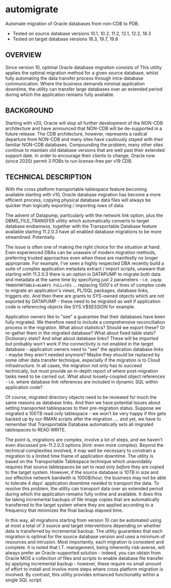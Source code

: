# automigrate
Automate migration of Oracle databases from non-CDB to PDB.
- Tested on source database versions 10.1, 10.2, 11.2, 12.1, 12.2, 18.3
- Tested on target database versions 18.3, 19.7, 19.8 

OVERVIEW
--------
Since version 10, optimal Oracle database migration consists of 
This utility applies the optimal migration method for a given source database, whilst fully automating the data transfer process through intra-database communication. Where the business demands minimal application downtime, the utility can transfer large databases over an extended period during which the application remains fully available.

BACKGROUND
----------
Starting with v20, Oracle will stop all further development of the NON-CDB architecture and have announced that NON-CDB will be de-supported in a future release. The CDB architecture, however, represents a radical departure from NON-CDB and many sites have cautiously stayed with their familiar NON-CDB databases. Compounding the problem, many other sites continue to maintain old database versions that are well past their extended support date. In order to encourage their clients to change, Oracle now (since 2020) permit 3 PDBs to run license-free per v19 CDB.

TECHNICAL DESCRIPTION
---------------------
With the cross platform transportable tablespace feature becoming available starting with v10, Oracle database migration has become a more efficient process; copying physical database data files will always be quicker than logically exporting / importing rows of data.

The advent of Datapump, particularly with the network link option, plus the DBMS_FILE_TRANSFER utility which automatically converts to target database endianness, together with the Transportable Database feature available starting 11.2.0.3 have all enabled database migrations to be more streamlined. Potentially.

The issue is often one of making the right choice for the situation at hand. Even experienced DBAs can be unaware of modern migration methods, preferring trusted approaches even when these are manifestly no longer appropriate. For example, I've seen a highly respected DBA recently build a suite of complex application metadata extract / import scripts, unaware that starting with 11.2.0.3 there is an option in DATAPUMP to migrate both data and metadata at the same time by specifying just 2 parameters - i.e. `impdp TRANSPORTABLE=ALWAYS FULL=YES` ... replacing 1000's of lines of complex code to migrate an application's views, PL/SQL packages, database links, triggers etc. And then there are grants to SYS-owned objects which are not exported by DATAPUMP - these need to be migrated as well if application code is referencing objects like SYS.V$SESSION for example.

Application owners like to "see" a guarantee that their databases have been fully migrated. We therefore need to include a comprehensive reconciliation process in the migration. What about statistics? Should we export these? Or re-gather them in the migrated database? What about fixed table stats? Dictionary stats? And what about database links? These will be imported but probably won't work if the connectivity is not enabled in the target database - application owners need to "see" the application database links - maybe they aren't needed anymore? Maybe they should be replaced by some other data transfer technique, especially if the migration is to Cloud infrastructure. In all cases, the migration not only has to succeed technically, but must provide an in-depth report of where post-migration tasks need to be carried out. What about loosely-coupled object references - i.e. where database link references are included in dynamic SQL within application code? 

Of course, migrated directory objects need to be reviewed for much the same reasons as database links. And then we have potential issues about setting transported tablespaces to their pre-migration status. Suppose we migrated a 100TB read only tablespace - we won't be very happy if this gets backed up by our RMAN scripts after the migration .... and yet, we have to remember that Transportable Database automatically sets all migrated tablespaces to READ WRITE.

The point is, migrations are complex, involve a lot of steps, and we haven't even discussed pre-11.2.0.3 options (hint: even more complex). Beyond the technical complexities involved, it may well be necessary to constrain a migration to a limited time frame of application downtime. The utility is based on the Transportable Tablespace technique which unavoidably requires that source tablespaces be set to read only *before* they are copied to the target system. However, if the source database is 10TB in size and our effective network bandwith is 100GB/hour, the business may not be able to tolerate 4 days' application downtime needed to transport the data. To resolve this problem, the utility can transport data over an extended period during which the application remains fully online and available. It does this be taking incremental backups of file image copies that are automatically transferred to the target system where they are applied according to a frequency that minimizes the final backup elapsed time.

In this way, all migrations starting from version 10 can be automated using at most a total of 3 source and target interventions depending on whether data is transferred by incremental backup. The utility guarantees that each migration is optimal for the source database version and uses a minimum of resources and intrusion. Most importantly, each migration is consistent and complete. It is noted that I.T. management, being inherently risk-averse, will always prefer an Oracle-supported solution - indeed, you can obtain from Oracle MOS a collection of files and scripts to enable database file transfer by applying incremental backup - however, these require no small amount of effort to install and involve more steps where cross platform migration is involved. By contrast, this utility provides enhanced functionality within a single SQL script.
